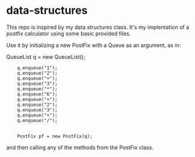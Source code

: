 data-structures
===============

This repo is inspired by my data structures class. It's my implentation of a postfix calculator using some basic provided files.

Use it by initializing a new PostFix with a Queue as an argument, as in:

 QueueList<String> q = new QueueList<String>();
	    
	    q.enqueue("1");
	    q.enqueue("2");
	    q.enqueue("+");
	    q.enqueue("3");
	    q.enqueue("*");
	    q.enqueue("6");
	    q.enqueue("+");
	    q.enqueue("2");
	    q.enqueue("3");
	    q.enqueue("+");
	    q.enqueue("/");

	
	    PostFix pf = new PostFix(q);
	    
	    
and then calling any of the methods from the PostFix class.
